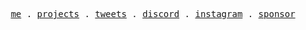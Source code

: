 <p align="center">
  <samp>
    <a href="https://yeeqiang.me/">me</a> .
    <a href="https://yeeqiang.me/projects">projects</a> .
    <a href="https://yeeqiang.me/twitter">tweets</a> .
    <a href="https://yeeqiang.me/discord">discord</a> .
    <a href="https://yeeqiang.me/instagram">instagram</a> .
    <a href="https://yeeqiang.me/patreon">sponsor</a>
  </samp>
</p>
